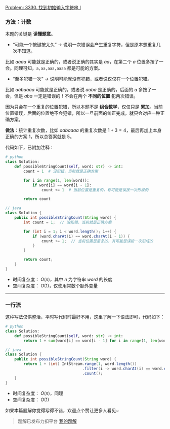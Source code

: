 [Problem: 3330. 找到初始输入字符串 I](https://leetcode.cn/problems/find-the-original-typed-string-i/description/)

### 方法：计数

本题的关键是 **读懂题意**。

- “可能一个按键按太久” -> 说明一次错误会产生重复字符，但是原本想重复几次不知道。

比如 $aaaa$ 可能就是正确的，或者说正确的其实是 $aa$，在第二个 $a$ 位置多按了一会。同理可知，`a,aa,aaa,aaaa` 都是可能的方案。

- “至多犯错一次” -> 说明可能就没有犯错，或者说仅仅在一个位置犯错。

比如 $aabaaaa$ 可能就是正确的，或者说 $aaba$ 是正确的，后面的 $a$ 多按了一会，但是 $aba$ 一定是错误的！不会在两个 **不同的位置** 犯两次错误。

因为只会在一个重复的位置犯错，所以本题不是 **组合数学**，仅仅只是 **累加**。当前位置错误，后面的位置绝不会犯错，所以一旦前面的纠正完成，就只会对应一种正确方案。

**做法**：统计重复次数，比如 $aabaaaa$ 的重复次数是 $1+3=4$，最后再加上本身正确的方案 $1$，所以总答案就是 $5$。

代码如下，已附加注释：

```Python
# python
class Solution:
    def possibleStringCount(self, word: str) -> int:
        count = 1  # 没犯错，当前就是正确方案

        for i in range(1, len(word)):
            if word[i] == word[i - 1]:
                count += 1  # 当前位置是重复的，有可能是误按一次形成的

        return count
```

```Java
// java
class Solution {
    public int possibleStringCount(String word) {
        int count = 1;  // 没犯错，当前就是正确方案

        for (int i = 1; i < word.length(); i++) {
            if (word.charAt(i) == word.charAt(i - 1)) {
                count += 1;  // 当前位置是重复的，有可能是误按一次形成的
            }
        }

        return count;
    }
}
```

- 时间复杂度： $O(n)$，其中 $n$ 为字符串 $word$ 的长度
- 空间复杂度： $O(1)$，仅使用常数个额外变量

---

### 一行流

这种写法仅供整活，平时写代码时最好不用，这里了解一下语法即可，代码如下：

```Python
# python
class Solution:
    def possibleStringCount(self, word: str) -> int:
        return 1 + sum(word[i] == word[i - 1] for i in range(1, len(word)))
```

```Java
// java
class Solution {
    public int possibleStringCount(String word) {
        return 1 + (int) IntStream.range(1, word.length())
                                  .filter(i -> word.charAt(i) == word.charAt(i - 1))
                                  .count();
    }
}
```

- 时间复杂度： $O(n)$，同理
- 空间复杂度： $O(1)$

如果本篇题解你觉得写得不错，欢迎点个赞让更多人看见~

> 题解已发布力扣平台 [我的题解](https://leetcode.cn/problems/find-the-original-typed-string-i/solutions/3712450/yue-du-li-jie-bu-shi-zu-he-shu-xue-ben-z-mzv4/)
